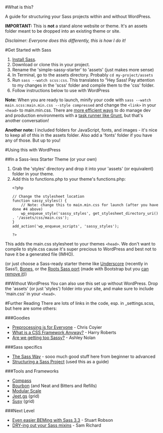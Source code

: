 #What is this?

A guide for structuring your Sass projects within and without WordPress.

**IMPORTANT:** This is **not** a stand alone website or theme. It's an assets folder meant to be dropped into an existing theme or site.

_Disclaimer: Everyone does this differently, this is how I do it!_

#Get Started with Sass

1. [Install Sass](http://sass-lang.com/install).
2. Download or clone this in your project.
3. Rename the 'simple-sassy-starter' to 'assets' (just makes more sense)
3. In Terminal, go to the assets directory. Probably ```cd my-project/assets```
4. Run ```sass --watch scss:css```. This translates to "Hey Sass! Pay attention to my changes in the 'scss' folder and compile them to the 'css' folder.
5. Follow instructions below to use with WordPress

**Note:** When you are ready to launch, minify your code with ```sass --watch main.scss:main.min.css --style compressed``` and change the ```<link>``` in your ```<head>``` to main.min.css. There are [more efficient ways](http://addyosmani.com/blog/environment-specific-builds-with-grunt-gulp-or-broccoli/) to do manage dev and production environments with a [task runner like Grunt](http://blog.cozycloud.cc/technic/2014/06/18/task-runners-comparison/), but that's another conversation!

**Another note:** I included folders for JavaScript, fonts, and images - it's nice to keep all of this in the assets folder. Also add a 'fonts' folder if you have any of those. But up to you!

#Using this with WordPress

##In a Sass-less Starter Theme (or your own)
1. Grab the 'styles' directory and drop it into your 'assets' (or equivalent) folder in your theme.
2. Add this to functions.php to your theme's functions.php:
	```
	<?php

	// Change the stylesheet location
	function sassy_styles() {
		// Note: change this to main.min.css for launch (after you have done #4 above)
		wp_enqueue_style('sassy_styles', get_stylesheet_directory_uri() . '/assets/css/main.css');
	}
	add_action('wp_enqueue_scripts', 'sassy_styles');

	?>

This adds the main.css stylesheet to your themes ```<head>```. We don't want to compile to style.css cause it's super precious to WordPress and best not to have it be a generated file (IMHO).

(or just choose a Sass-ready starter theme like [Underscore]() (recently in Sass!), [Bones](http://themble.com/bones), or the [Roots Sass port](https://github.com/roots/roots-sass) (made with Bootstrap but you [can remove it](http://benword.com/using-roots-theme-without-bootstrap/)))

##Without WordPress
You can also use this set up without WordPress. Drop the 'assets' (or just 'styles') folder into your site, and make sure to include 'main.css' in your ```<head>```.


#Further Reading
There are lots of links in the code, esp. in _settings.scss, but here are some others:

###Goodies

* [Preprocessing is for Everyone](http://aneventapart.com/news/post/preprocessing-is-for-everybody-chris-coyier-an-event-apart-video-css-sass) - Chris Coyier
* [What is a CSS Framework Anyway?](http://vimeo.com/95734680) - Harry Roberts
* [Are we getting too Sassy?](http://ashleynolan.co.uk/blog/are-we-getting-too-sassy) - Ashley Nolan

###Sass specifics

* [The Sass Way](http://thesassway.com/) - sooo much good stuff here from beginner to advanced
* [Structuring a Sass Project](http://thesassway.com/beginner/how-to-structure-a-sass-project) (used this as a guide)

###Tools and Frameworks

* [Compass](http://compassapp.com)
* [Bourbon](http://bourbon.io) (and Neat and Bitters and Refills)
* [Modular Scale](https://github.com/Team-Sass/modular-scale)
* [Jeet.gs](http://jeet.gs) (grid)
* [Susy](http://susy.oddbird.net) (grid)

###Next Level

* [Even easier BEMing with Sass 3.3](http://www.alwaystwisted.com/post.php?s=2014-02-27-even-easier-bem-ing-with-sass-33) - Stuart Robson
* [DRY-ing out your Sass mixins](http://alistapart.com/article/dry-ing-out-your-sass-mixins) - Sam Richard